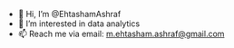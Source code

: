 - 👋 Hi, I’m @EhtashamAshraf
- 👀 I’m interested in data analytics
- 📫 Reach me via email: m.ehtasham.ashraf@gmail.com

<!---
EhtashamAshraf/EhtashamAshraf is a ✨ special ✨ repository because its `README.md` (this file) appears on your GitHub profile.
You can click the Preview link to take a look at your changes.
--->
